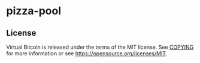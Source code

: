 # pizza-pool

License
-------
Virtual Bitcoin is released under the terms of the MIT license. See [COPYING](COPYING) for more
information or see https://opensource.org/licenses/MIT.